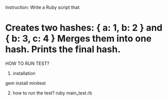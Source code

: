 Instruction:
Write a Ruby script that:

Creates two hashes:
{ a: 1, b: 2 } and { b: 3, c: 4 }
Merges them into one hash.
Prints the final hash.
===================
HOW TO RUN TEST?

1. installation

gem install minitest

2. how to run the test?
   ruby main_test.rb
